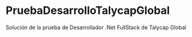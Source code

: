 # PruebaDesarrolloTalycapGlobal
Solución de la prueba de Desarrollador .Net FullStack de Talycap Global

